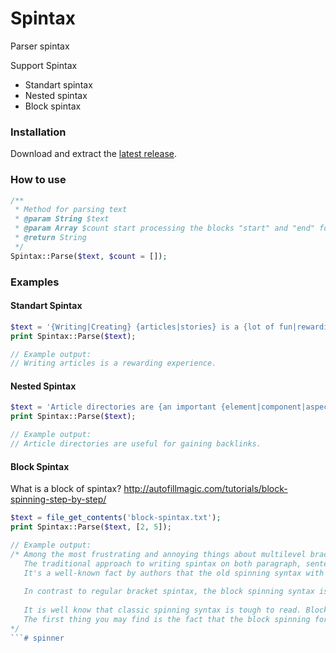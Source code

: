 # Spintax
Parser spintax

Support Spintax
  - Standart spintax
  - Nested spintax
  - Block spintax

### Installation
Download and extract the [latest release](https://github.com/viamarvin/spintax/releases).

### How to use
```php
/** 
 * Method for parsing text
 * @param String $text
 * @param Array $count start processing the blocks "start" and "end" for example [1, 3]
 * @return String 
 */
Spintax::Parse($text, $count = []);
```

### Examples
#### Standart Spintax
```php
$text = '{Writing|Creating} {articles|stories} is a {lot of fun|rewarding experience}.';
print Spintax::Parse($text);

// Example output: 
// Writing articles is a rewarding experience. 
```
#### Nested Spintax
```php
$text = 'Article directories are {an important {element|component|aspect} of SEO|useful for {getting|gaining} backlinks}.';
print Spintax::Parse($text);

// Example output:
// Article directories are useful for gaining backlinks.
```

#### Block Spintax
What is a block of spintax? http://autofillmagic.com/tutorials/block-spinning-step-by-step/

```php
$text = file_get_contents('block-spintax.txt');
print Spintax::Parse($text, [2, 5]);

// Example output:
/* Among the most frustrating and annoying things about multilevel bracket spintax is that is quite hard to read.
   The traditional approach to writing spintax on both paragraph, sentence and phrase level is a real chaos to look at and edit.
   It's a well-known fact by authors that the old spinning syntax with many levels are close unbearable to read.
   
   In contrast to regular bracket spintax, the block spinning syntax is extremely easy-to modify and update.
   
   It is well know that classic spinning syntax is tough to read. Block rewriting is nothing like that and are extremely easy-to read and generate.
   The first thing you may find is the fact that the block spinning format is much simpler to read and revise.
*/
```# spinner
